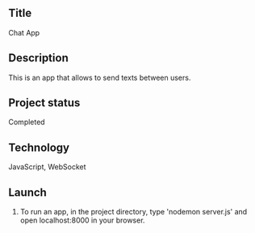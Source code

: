 ## Title
Chat App

## Description
This is an app that allows to send texts between users.

## Project status
Completed

## Technology
JavaScript, WebSocket

## Launch
1. To run an app, in the project directory, type 'nodemon server.js' and open localhost:8000 in your browser.
